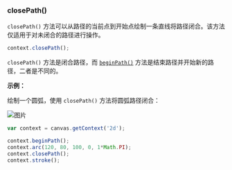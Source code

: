 ### closePath()


`closePath()` 方法可以从路径的当前点到开始点绘制一条直线将路径闭合。该方法仅适用于对未闭合的路径进行操作。

```js
context.closePath();
```
`closePath()` 方法是闭合路径，而  [`beginPath()`](#beginPath) 方法是结束路径并开始新的路径，二者是不同的。

**示例：**

绘制一个圆弧，使用 `closePath()` 方法将圆弧路径闭合：

![图片](/img/game/canvas/closePath-001.png)

```js
var context = canvas.getContext('2d');

context.beginPath();
context.arc(120, 80, 100, 0, 1*Math.PI);
context.closePath();
context.stroke();
```

